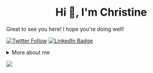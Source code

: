 <h1 align=center>Hi 👋, I'm Christine</h1>

Great to see you here! I hope you're doing well!

[![Twitter Follow](https://img.shields.io/twitter/follow/iamsywid?color=967aa1&logo=twitter&style=flat&logoColor=white)][twitter]
[![LinkedIn Badge](https://img.shields.io/badge/LinkedIn-Profile-informational?style=flat&logo=linkedin&logoColor=white&color=967aa1)][linkedin]

<details>
<summary>More about me</summary> 

  ```java
    class HelloWorld {
        public static void main(String[] args) {
            System.out.println("我特别喜欢学外语。");
            System.out.println("Ich komme von den Philippinen.");
            System.out.println("Masaya akong makilala kayo. \uD83D\uDE0A");
        }
    }
  ```

👩‍💻 &nbsp; I like reading, languages and note-taking!
Recently trying to learn more about Zettelkasten and been exploring [Obsidian](https://obsidian.md/).

🐢 &nbsp; I may take a long time to process things.

We'll get there. Life is an adventure! &nbsp; 🚀 🌌

</details>

<img src="https://media.giphy.com/media/L1R1tvI9svkIWwpVYr/giphy.gif"></a>

[linkedin]: https://www.linkedin.com/in/christinebalanaa/
[twitter]: https://twitter.com/iamsywid
